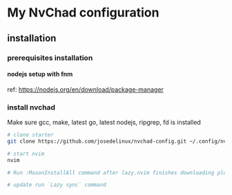 # My NvChad configuration

## installation

### prerequisites installation

#### nodejs setup with fnm

ref: <https://nodejs.org/en/download/package-manager>

### install nvchad

Make sure gcc, make, latest go, latest nodejs, ripgrep, fd is installed 

```bash
# clone starter
git clone https://github.com/josedelinux/nvchad-config.git ~/.config/nvim

# start nvim
nvim

# Run :MasonInstallAll command after lazy.nvim finishes downloading plugins.

# update run `Lazy sync` command
```
